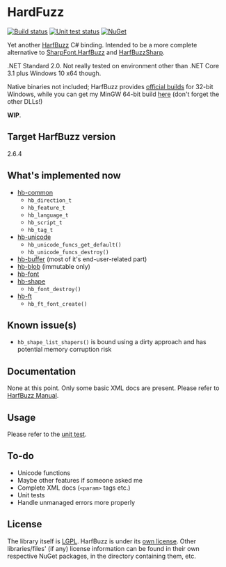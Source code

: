 # HardFuzz

[![Build status](https://ci.appveyor.com/api/projects/status/fhu6f4bjqiu0bj4e/branch/master?svg=true)](https://ci.appveyor.com/project/TJYSunset/hardfuzz/branch/master)
[![Unit test status](https://img.shields.io/appveyor/tests/TJYSunset/hardfuzz/master.svg)](https://ci.appveyor.com/project/TJYSunset/hardfuzz/branch/master/tests)
[![NuGet](https://img.shields.io/nuget/v/Sunsetware.HardFuzz.svg)](https://www.nuget.org/packages/Sunsetware.HardFuzz/)

Yet another [HarfBuzz](https://harfbuzz.github.io) C# binding. Intended to be a more complete alternative to [SharpFont.HarfBuzz](https://github.com/Robmaister/SharpFont.HarfBuzz) and [HarfBuzzSharp](https://github.com/mono/SkiaSharp/tree/master/binding).

.NET Standard 2.0. Not really tested on environment other than .NET Core 3.1 plus Windows 10 x64 though.

Native binaries not included; HarfBuzz provides [official builds](https://github.com/harfbuzz/harfbuzz/releases) for 32-bit Windows, while you can get my MinGW 64-bit build [here](HardFuzz.Test/TestData) (don't forget the other DLLs!)

**WIP**.

## Target HarfBuzz version

2.6.4

## What's implemented now

+ [hb-common](https://harfbuzz.github.io/harfbuzz-hb-common.html)
  + `hb_direction_t`
  + `hb_feature_t`
  + `hb_language_t`
  + `hb_script_t`
  + `hb_tag_t`
+ [hb-unicode](https://harfbuzz.github.io/harfbuzz-hb-unicode.html)
  + `hb_unicode_funcs_get_default()`
  + `hb_unicode_funcs_destroy()`
+ [hb-buffer](https://harfbuzz.github.io/harfbuzz-Buffers.html) (most of it's end-user-related part)
+ [hb-blob](https://harfbuzz.github.io/harfbuzz-hb-blob.html) (immutable only)
+ [hb-font](https://harfbuzz.github.io/harfbuzz-hb-font.html)
+ [hb-shape](https://harfbuzz.github.io/harfbuzz-Shaping.html)
  + `hb_font_destroy()`
+ [hb-ft](https://harfbuzz.github.io/harfbuzz-hb-ft.html)
  + `hb_ft_font_create()`

## Known issue(s)

+ `hb_shape_list_shapers()` is bound using a dirty approach and has potential memory corruption risk

## Documentation

None at this point. Only some basic XML docs are present. Please refer to [HarfBuzz Manual](https://harfbuzz.github.io/).

## Usage

Please refer to the [unit test](HardFuzz.Test/HelloHarfBuzz.cs).

## To-do

+ Unicode functions
+ Maybe other features if someone asked me
+ Complete XML docs (`<param>` tags etc.)
+ Unit tests
+ Handle unmanaged errors more properly

## License

The library itself is [LGPL](COPYING.md). HarfBuzz is under its [own license](COPYING.HARFBUZZ). Other libraries/files' (if any) license information can be found in their own respective NuGet packages, in the directory containing them, etc.
